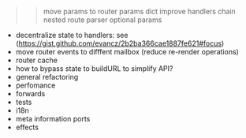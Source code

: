 >> move params to router
>> params dict
>> improve handlers chain
>> nested route parser
>> optional params
- decentralize state to handlers: see (https://gist.github.com/evancz/2b2ba366cae1887fe621#focus)
- move router events to difffent mailbox (reduce re-render operations)
- router cache
- how to bypass state to buildURL to simplify API?
- general refactoring
- perfomance
- forwards
- tests
- i18n
- meta information ports
- effects
